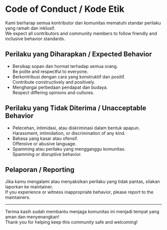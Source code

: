 # Code of Conduct / Kode Etik

Kami berharap semua kontributor dan komunitas mematuhi standar perilaku yang ramah dan inklusif.  
We expect all contributors and community members to follow friendly and inclusive behavior standards.

## Perilaku yang Diharapkan / Expected Behavior

- Bersikap sopan dan hormat terhadap semua orang.  
  Be polite and respectful to everyone.  
- Berkontribusi dengan cara yang konstruktif dan positif.  
  Contribute constructively and positively.  
- Menghargai perbedaan pendapat dan budaya.  
  Respect differing opinions and cultures.

## Perilaku yang Tidak Diterima / Unacceptable Behavior

- Pelecehan, intimidasi, atau diskriminasi dalam bentuk apapun.  
  Harassment, intimidation, or discrimination of any kind.  
- Bahasa yang kasar atau ofensif.  
  Offensive or abusive language.  
- Spamming atau perilaku yang mengganggu komunitas.  
  Spamming or disruptive behavior.

## Pelaporan / Reporting

Jika kamu mengalami atau menyaksikan perilaku yang tidak pantas, silakan laporkan ke maintainer.  
If you experience or witness inappropriate behavior, please report to the maintainers.

---

Terima kasih sudah membantu menjaga komunitas ini menjadi tempat yang aman dan menyenangkan!  
Thank you for helping keep this community safe and welcoming!
